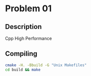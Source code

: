 # Problem 01

## Description

Cpp High Performance

## Compiling

```bash
cmake -H. -Bbuild -G "Unix Makefiles"
cd build && make
```
